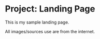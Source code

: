 # Project: Landing Page
<p>This is my sample landing page.</p>
<p>All images/sources use are from the internet.</p>
